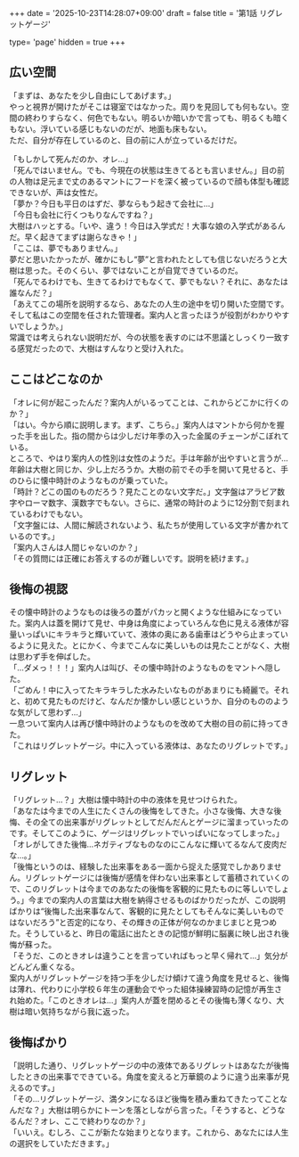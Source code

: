 +++
date = '2025-10-23T14:28:07+09:00'
draft = false
title = '第1話 リグレットゲージ'

type= 'page'
hidden = true
+++

##  広い空間
「まずは、あなたを少し自由にしてあげます。」  
やっと視界が開けたがそこは寝室ではなかった。周りを見回しても何もない。空間の終わりすらなく、何色でもない。明るいか暗いかで言っても、明るくも暗くもない。浮いている感じもないのだが、地面も床もない。  
ただ、自分が存在しているのと、目の前に人が立っているだけだ。

「もしかして死んだのか、オレ…」  
「死んではいません。でも、今現在の状態は生きてるとも言いません。」目の前の人物は足元まで丈のあるマントにフードを深く被っているので顔も体型も確認できないが、声は女性だ。  
「夢か？今日も平日のはずだ、夢ならもう起きて会社に…」  
「今日も会社に行くつもりなんですね？」  
大樹はハッとする。「いや、違う！今日は入学式だ！大事な娘の入学式があるんだ。早く起きてまずは謝らなきゃ！」  
「ここは、夢でもありません。」  
夢だと思いたかったが、確かにもし“夢”と言われたとしても信じないだろうと大樹は思った。そのくらい、夢ではないことが自覚できているのだ。  
「死んでるわけでも、生きてるわけでもなくて、夢でもない？それに、あなたは誰なんだ？」  
「あえてこの場所を説明するなら、あなたの人生の途中を切り開いた空間です。そして私はこの空間を任された管理者。案内人と言ったほうが役割がわかりやすいでしょうか。」  
常識では考えられない説明だが、今の状態を表すのには不思議としっくり一致する感覚だったので、大樹はすんなりと受け入れた。

## ここはどこなのか

「オレに何が起こったんだ？案内人がいるってことは、これからどこかに行くのか？」  
「はい。今から順に説明します。まず、こちら。」案内人はマントから何かを握った手を出した。指の間からは少しだけ年季の入った金属のチェーンがこぼれている。  
ところで、やはり案内人の性別は女性のようだ。手は年齢が出やすいと言うが…年齢は大樹と同じか、少し上だろうか。大樹の前でその手を開いて見せると、手のひらに懐中時計のようなものが乗っていた。  
「時計？どこの国のものだろう？見たことのない文字だ。」文字盤はアラビア数字やローマ数字、漢数字でもない。さらに、通常の時計のように12分割で刻まれているわけでもない。  
「文字盤には、人間に解読されないよう、私たちが使用している文字が書かれているのです。」  
「案内人さんは人間じゃないのか？」  
「その質問には正確にお答えするのが難しいです。説明を続けます。」

## 後悔の視認
その懐中時計のようなものは後ろの蓋がパカッと開くような仕組みになっていた。案内人は蓋を開けて見せ、中身は角度によっていろんな色に見える液体が容量いっぱいにキラキラと輝いていて、液体の奥にある歯車はどうやら止まっているように見えた。とにかく、今までこんなに美しいものは見たことがなく、大樹は思わず手を伸ばした。  
「…ダメっ！！！」案内人は叫び、その懐中時計のようなものをマントへ隠した。  
「ごめん！中に入ってたキラキラした水みたいなものがあまりにも綺麗で。それと、初めて見たものだけど、なんだか懐かしい感じというか、自分のもののような気がして思わず…」  
一息ついて案内人は再び懐中時計のようなものを改めて大樹の目の前に持ってきた。  
「これはリグレットゲージ。中に入っている液体は、あなたのリグレットです。」  

## リグレット
「リグレット…？」大樹は懐中時計の中の液体を見せつけられた。  
「あなたは今までの人生にたくさんの後悔をしてきた。小さな後悔、大きな後悔、その全ての出来事がリグレットとしてだんだんとゲージに溜まっていったのです。そしてこのように、ゲージはリグレットでいっぱいになってしまった。」  
「オレがしてきた後悔…ネガティブなものなのにこんなに輝いてるなんて皮肉だな…。」  
「後悔というのは、経験した出来事をある一面から捉えた感覚でしかありません。リグレットゲージには後悔が感情を伴わない出来事として蓄積されていくので、このリグレットは今までのあなたの後悔を客観的に見たものに等しいでしょう。」今までの案内人の言葉は大樹を納得させるものばかりだったが、この説明ばかりは“後悔した出来事なんて、客観的に見たとしてもそんなに美しいものではないだろう”と否定的になり、その輝きの正体が何なのかまじまじと見つめた。そうしていると、昨日の電話に出たときの記憶が鮮明に脳裏に映し出され後悔が蘇った。  
「そうだ、このときオレは違うことを言っていればもっと早く帰れて…」気分がどんどん重くなる。  
案内人がリグレットゲージを持つ手を少しだけ傾けて違う角度を見せると、後悔は薄れ、代わりに小学校６年生の運動会でやった組体操練習時の記憶が再生され始めた。「このときオレは…」案内人が蓋を閉めるとその後悔も薄くなり、大樹は暗い気持ちながら我に返った。

## 後悔ばかり
「説明した通り、リグレットゲージの中の液体であるリグレットはあなたが後悔したときの出来事でできている。角度を変えると万華鏡のように違う出来事が見えるのです。」  
「その…リグレットゲージ、満タンになるほど後悔を積み重ねてきたってことなんだな？」大樹は明らかにトーンを落としながら言った。「そうすると、どうなるんだ？オレ、ここで終わりなのか？」  
「いいえ。むしろ、ここが新たな始まりとなります。これから、あなたには人生の選択をしていただきます。」